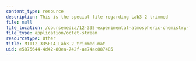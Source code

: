 ```yaml
---
content_type: resource
description: This is the special file regarding Lab3 2 trimmed
file: null
file_location: /coursemedia/12-335-experimental-atmospheric-chemistry-fall-2014/e58756444d4280ea742fae74ac887485_MIT12_335F14_Lab3_2_trimmed.mat
file_type: application/octet-stream
resourcetype: Other
title: MIT12_335F14_Lab3_2_trimmed.mat
uid: e5875644-4d42-80ea-742f-ae74ac887485
---
```

